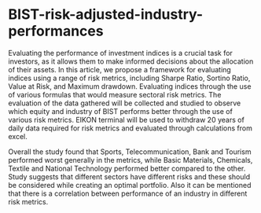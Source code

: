 # BIST-risk-adjusted-industry-performances

Evaluating the performance of investment indices is a crucial task for investors, as it allows them to make informed decisions about the allocation of their assets. In this article, we propose a framework for evaluating indices using a range of risk metrics, including Sharpe Ratio, Sortino Ratio, Value at Risk, and Maximum drawdown. Evaluating indices through the use of various formulas that would measure sectoral risk metrics. The evaluation of the data gathered will be collected and studied to observe which equity and industry of BIST performs better through the use of various risk metrics. EIKON terminal will be used to withdraw 20 years of daily data required for risk metrics and evaluated through calculations from excel. 

Overall the study found that Sports, Telecommunication, Bank and Tourism performed worst generally in the metrics, while Basic Materials, Chemicals, Textile and National Technology performed better compared to the other. Study suggests that different sectors have different risks and these should be considered while creating an optimal portfolio. Also it can be mentioned that there is a correlation between performance of an industry in different risk metrics. 
